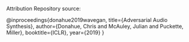 Attribution
Repository source:

@inproceedings{donahue2019wavegan,
  title={Adversarial Audio Synthesis},
  author={Donahue, Chris and McAuley, Julian and Puckette, Miller},
  booktitle={ICLR},
  year={2019}
}
